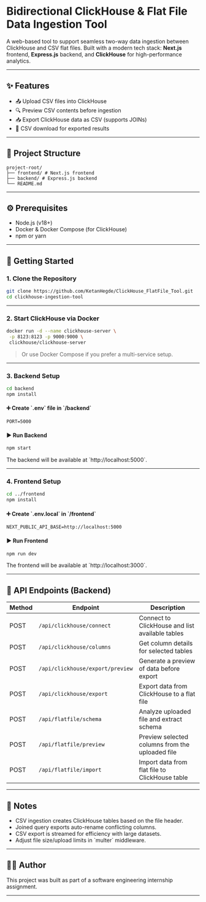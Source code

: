 # Bidirectional ClickHouse & Flat File Data Ingestion Tool

A web-based tool to support seamless two-way data ingestion between ClickHouse and CSV flat files. Built with a modern tech stack: **Next.js** frontend, **Express.js** backend, and **ClickHouse** for high-performance analytics.

---

## ✨ Features

- 📤 Upload CSV files into ClickHouse
- 🔍 Preview CSV contents before ingestion
- 📥 Export ClickHouse data as CSV (supports JOINs)
- 🧾 CSV download for exported results

---

## 📁 Project Structure

```
project-root/
├── frontend/ # Next.js frontend
├── backend/ # Express.js backend
└── README.md
```

---

## ⚙️ Prerequisites

- Node.js (v18+)
- Docker & Docker Compose (for ClickHouse)
- npm or yarn

---

## 🚀 Getting Started

### 1. Clone the Repository

```bash
git clone https://github.com/KetanHegde/ClickHouse_FlatFile_Tool.git
cd clickhouse-ingestion-tool
```

---

### 2. Start ClickHouse via Docker

```bash
docker run -d --name clickhouse-server \
 -p 8123:8123 -p 9000:9000 \
 clickhouse/clickhouse-server
```

> Or use Docker Compose if you prefer a multi-service setup.

---

### 3. Backend Setup

```bash
cd backend
npm install
```

#### ➕ Create \`.env\` file in \`/backend\`

```env
PORT=5000
```

#### ▶️ Run Backend

```bash
npm start
```

The backend will be available at \`http://localhost:5000\`.

---

### 4. Frontend Setup

```bash
cd ../frontend
npm install
```

#### ➕ Create \`.env.local\` in \`/frontend\`

```env
NEXT_PUBLIC_API_BASE=http://localhost:5000
```

#### ▶️ Run Frontend

```bash
npm run dev
```

The frontend will be available at \`http://localhost:3000\`.

---

## 🔌 API Endpoints (Backend)

| Method | Endpoint                         | Description                                     |
| ------ | -------------------------------- | ----------------------------------------------- |
| POST   | `/api/clickhouse/connect`        | Connect to ClickHouse and list available tables |
| POST   | `/api/clickhouse/columns`        | Get column details for selected tables          |
| POST   | `/api/clickhouse/export/preview` | Generate a preview of data before export        |
| POST   | `/api/clickhouse/export`         | Export data from ClickHouse to a flat file      |
| POST   | `/api/flatfile/schema`           | Analyze uploaded file and extract schema        |
| POST   | `/api/flatfile/preview`          | Preview selected columns from the uploaded file |
| POST   | `/api/flatfile/import`           | Import data from flat file to ClickHouse table  |

---

## 🧠 Notes

- CSV ingestion creates ClickHouse tables based on the file header.
- Joined query exports auto-rename conflicting columns.
- CSV export is streamed for efficiency with large datasets.
- Adjust file size/upload limits in \`multer\` middleware.

---

## 👨‍💻 Author

This project was built as part of a software engineering internship assignment.

---
